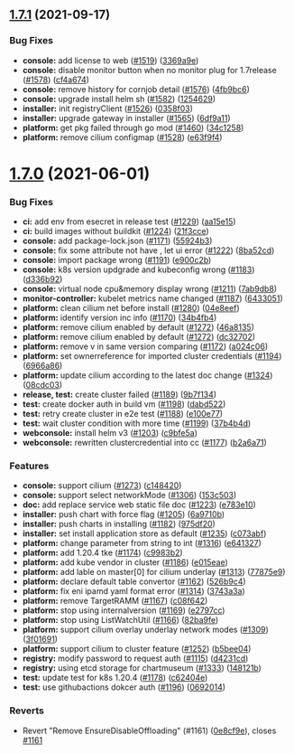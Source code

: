 ## [1.7.1](https://github.com/tkestack/tke/compare/v1.7.0...v1.7.1) (2021-09-17)


### Bug Fixes

* **console:** add license to web ([#1519](https://github.com/tkestack/tke/issues/1519)) ([3369a9e](https://github.com/tkestack/tke/commit/3369a9e801b79f71b74ffad96ccdcdc1c18cfec5))
* **console:** disable monitor button when no monitor plug for 1.7release ([#1578](https://github.com/tkestack/tke/issues/1578)) ([cf4a674](https://github.com/tkestack/tke/commit/cf4a67498c251dc26ad87f5bf02d4284505b466e))
* **console:** remove history for cornjob detail ([#1576](https://github.com/tkestack/tke/issues/1576)) ([4fb9bc6](https://github.com/tkestack/tke/commit/4fb9bc64222fc34157457ee9adf970a0ebca9a13))
* **console:** upgrade install helm sh ([#1582](https://github.com/tkestack/tke/issues/1582)) ([1254629](https://github.com/tkestack/tke/commit/1254629501d611ded371d708dc286be8b17cb179))
* **installer:** init registryClient ([#1526](https://github.com/tkestack/tke/issues/1526)) ([0358f03](https://github.com/tkestack/tke/commit/0358f03ec9289be2e25ae0090a2614a8d59385b2))
* **installer:** upgrade gateway in installer ([#1565](https://github.com/tkestack/tke/issues/1565)) ([6df9a11](https://github.com/tkestack/tke/commit/6df9a11b16541f822cf57a553600c23a131a0e56))
* **platform:** get pkg failed through go mod ([#1460](https://github.com/tkestack/tke/issues/1460)) ([34c1258](https://github.com/tkestack/tke/commit/34c12581607f2fca561d5f9e98b2bcbb68676fbe))
* **platform:** remove cilium configmap ([#1528](https://github.com/tkestack/tke/issues/1528)) ([e63f9f4](https://github.com/tkestack/tke/commit/e63f9f4b037f6156bee95851c43dd28d429cc0c2))



# [1.7.0](https://github.com/tkestack/tke/compare/v1.6.0...v1.7.0) (2021-06-01)


### Bug Fixes

* **ci:** add env from esecret in release test ([#1229](https://github.com/tkestack/tke/issues/1229)) ([aa15e15](https://github.com/tkestack/tke/commit/aa15e1580b459d5df8c8c057a9cd0ca43ca75c2a))
* **ci:** build images without buildkit ([#1224](https://github.com/tkestack/tke/issues/1224)) ([21f3cce](https://github.com/tkestack/tke/commit/21f3cce13c5d9b5c7a88d8c01dde8ee4a0f009ef))
* **console:** add package-lock.json ([#1171](https://github.com/tkestack/tke/issues/1171)) ([55924b3](https://github.com/tkestack/tke/commit/55924b3f3b5353b031d93c9fa84307aebc19877e))
* **console:** fix  some attribute  not have , let ui error ([#1222](https://github.com/tkestack/tke/issues/1222)) ([8ba52cd](https://github.com/tkestack/tke/commit/8ba52cd0ea7c0ed0f92a09cccd6c1756dcebccab))
* **console:** import package wrong ([#1191](https://github.com/tkestack/tke/issues/1191)) ([e900c2b](https://github.com/tkestack/tke/commit/e900c2b24b36b27a6da4658c50840f23a16c722a))
* **console:** k8s version updgrade and kubeconfig wrong ([#1183](https://github.com/tkestack/tke/issues/1183)) ([d336b92](https://github.com/tkestack/tke/commit/d336b924dbcf15cb62ec3cce847fb9f6cac9dd60))
* **console:** virtual node cpu&memory display wrong ([#1211](https://github.com/tkestack/tke/issues/1211)) ([7ab9db8](https://github.com/tkestack/tke/commit/7ab9db8b8512771359973f54e34cefefcaeb1de9))
* **monitor-controller:** kubelet metrics name changed ([#1187](https://github.com/tkestack/tke/issues/1187)) ([6433051](https://github.com/tkestack/tke/commit/6433051f63129e44ee086e9479ab2953565c8ae5))
* **platform:** clean cilium net before install ([#1280](https://github.com/tkestack/tke/issues/1280)) ([04e8eef](https://github.com/tkestack/tke/commit/04e8eef857d3c05bb5b6d72b692dbf82af8e6b22))
* **platform:** identify version inc info ([#1170](https://github.com/tkestack/tke/issues/1170)) ([34b4fb4](https://github.com/tkestack/tke/commit/34b4fb4b1ead501cc396533d9a621d2456f4e35c))
* **platform:** remove cilium enabled by default ([#1272](https://github.com/tkestack/tke/issues/1272)) ([46a8135](https://github.com/tkestack/tke/commit/46a81354aa796286978e0ba9da32660d540a1f9f))
* **platform:** remove cilium enabled by default ([#1272](https://github.com/tkestack/tke/issues/1272)) ([dc32702](https://github.com/tkestack/tke/commit/dc32702ba279f688f42c3cd865b1b0f67dc523a5))
* **platform:** remove v in same version comparing ([#1172](https://github.com/tkestack/tke/issues/1172)) ([a024c06](https://github.com/tkestack/tke/commit/a024c064880d9180dc8b6d615ffc58b64bb7f903))
* **platform:** set ownerreference for imported cluster credentials ([#1194](https://github.com/tkestack/tke/issues/1194)) ([6966a86](https://github.com/tkestack/tke/commit/6966a86f78d6d834a4d538270509bcdd078f8190))
* **platform:** update cilium according to the latest doc change ([#1324](https://github.com/tkestack/tke/issues/1324)) ([08cdc03](https://github.com/tkestack/tke/commit/08cdc0310499e96c7137adba68d036a50e30cdf2))
* **release, test:** create cluster failed ([#1189](https://github.com/tkestack/tke/issues/1189)) ([9b7f134](https://github.com/tkestack/tke/commit/9b7f134744c57998004b535f7cd9b4195190605f))
* **test:** create docker auth in build vm ([#1198](https://github.com/tkestack/tke/issues/1198)) ([dabd522](https://github.com/tkestack/tke/commit/dabd522ebed41d13199deeeb0a7af5307d8d2f80))
* **test:** retry create cluster in e2e test ([#1188](https://github.com/tkestack/tke/issues/1188)) ([e100e77](https://github.com/tkestack/tke/commit/e100e779e0201c1e600feb74c76b8600358e5b3c))
* **test:** wait cluster condition with more time ([#1199](https://github.com/tkestack/tke/issues/1199)) ([37b4b4d](https://github.com/tkestack/tke/commit/37b4b4dd60ad73b4fb208852924871202fabf037))
* **webconsole:** install helm v3 ([#1203](https://github.com/tkestack/tke/issues/1203)) ([c9bfe5a](https://github.com/tkestack/tke/commit/c9bfe5ad44d139feee39f6f1a0e64ef432ab6665))
* **webconsole:** rewritten clustercredential into cc ([#1177](https://github.com/tkestack/tke/issues/1177)) ([b2a6a71](https://github.com/tkestack/tke/commit/b2a6a712119ec3b00a67b270d5986f217fdbd0fd))


### Features

* **console:** support cilium ([#1273](https://github.com/tkestack/tke/issues/1273)) ([c148420](https://github.com/tkestack/tke/commit/c14842027a746c999f56e286e15a2216c7c7d638))
* **console:** support select networkMode ([#1306](https://github.com/tkestack/tke/issues/1306)) ([153c503](https://github.com/tkestack/tke/commit/153c503eba30897a87bd37f8826e8a4d62e05a41))
* **doc:** add replace service web static file doc ([#1223](https://github.com/tkestack/tke/issues/1223)) ([e783e10](https://github.com/tkestack/tke/commit/e783e10bdbd85966442c88c19267feb6ae0d0ab7))
* **installer:** push chart with force flag ([#1205](https://github.com/tkestack/tke/issues/1205)) ([6a9710b](https://github.com/tkestack/tke/commit/6a9710b9e5183f41f42413142592311fa46409c1))
* **installer:** push charts in installing ([#1182](https://github.com/tkestack/tke/issues/1182)) ([975df20](https://github.com/tkestack/tke/commit/975df203d89528ea407c5bf6ff161d88f1d3893b))
* **installer:** set install application store as default ([#1235](https://github.com/tkestack/tke/issues/1235)) ([c073abf](https://github.com/tkestack/tke/commit/c073abf495a34a081cbbc1195b6bb5be9113c6e3))
* **platform:**  change parameter from string to int ([#1316](https://github.com/tkestack/tke/issues/1316)) ([e641327](https://github.com/tkestack/tke/commit/e64132792686890f67623a68704d16ac933afed3))
* **platform:** add 1.20.4 tke ([#1174](https://github.com/tkestack/tke/issues/1174)) ([c9983b2](https://github.com/tkestack/tke/commit/c9983b28065da47e277666011950164f144c09bc))
* **platform:** add kube vendor in cluster ([#1186](https://github.com/tkestack/tke/issues/1186)) ([e015eae](https://github.com/tkestack/tke/commit/e015eaef8978aa6f54176fe1f6b2d1a38de8c4b6))
* **platform:** add lable on master[0] for cilium underlay ([#1313](https://github.com/tkestack/tke/issues/1313)) ([77875e9](https://github.com/tkestack/tke/commit/77875e9f971aa49bb50261a4b3414efd67d69fd0))
* **platform:** declare default table convertor ([#1162](https://github.com/tkestack/tke/issues/1162)) ([526b9c4](https://github.com/tkestack/tke/commit/526b9c4286cd7007544c3720b34f2a4454fd0f1a))
* **platform:** fix eni ipamd yaml format error ([#1314](https://github.com/tkestack/tke/issues/1314)) ([3743a3a](https://github.com/tkestack/tke/commit/3743a3a17f8966712241ef8520377d343af03bf7))
* **platform:** remove TargetRAMM ([#1167](https://github.com/tkestack/tke/issues/1167)) ([c08f642](https://github.com/tkestack/tke/commit/c08f6424db6605dd8c707a15c5097d29ef01a72b))
* **platform:** stop using internalversion ([#1169](https://github.com/tkestack/tke/issues/1169)) ([e2797cc](https://github.com/tkestack/tke/commit/e2797cce17fc45b008f89a452afcd43b9f5f5813))
* **platform:** stop using ListWatchUtil ([#1166](https://github.com/tkestack/tke/issues/1166)) ([82ba9fe](https://github.com/tkestack/tke/commit/82ba9fedeaac3bbb275bc8dc833db55a72ee0e9d))
* **platform:** support cilium overlay underlay network modes ([#1309](https://github.com/tkestack/tke/issues/1309)) ([3f01691](https://github.com/tkestack/tke/commit/3f01691762dd087492e30588ee1bba6c06f7a4c6))
* **platform:** support cilium to cluster feature ([#1252](https://github.com/tkestack/tke/issues/1252)) ([b5bee04](https://github.com/tkestack/tke/commit/b5bee049a5249178842c9ee8cc32b97bc24d191c))
* **registry:** modify password to request auth ([#1115](https://github.com/tkestack/tke/issues/1115)) ([d4231cd](https://github.com/tkestack/tke/commit/d4231cd40f16053391c50ab3701e55934df3292e))
* **registry:** using etcd storage for chartmuseum ([#1333](https://github.com/tkestack/tke/issues/1333)) ([148121b](https://github.com/tkestack/tke/commit/148121b11434c82278a26dea681d01f77350e9d4))
* **test:** update test for k8s 1.20.4 ([#1178](https://github.com/tkestack/tke/issues/1178)) ([c62404e](https://github.com/tkestack/tke/commit/c62404e47ec990638f62a02a3935d3457239b72d))
* **test:** use githubactions dokcer auth ([#1196](https://github.com/tkestack/tke/issues/1196)) ([0692014](https://github.com/tkestack/tke/commit/06920149256aa14c8b68174a25be8ee8abd439e8))


### Reverts

* Revert "Remove EnsureDisableOffloading" (#1161) ([0e8cf9e](https://github.com/tkestack/tke/commit/0e8cf9e3b1cdd9fba7ac472597d04a73f87c5842)), closes [#1161](https://github.com/tkestack/tke/issues/1161)
